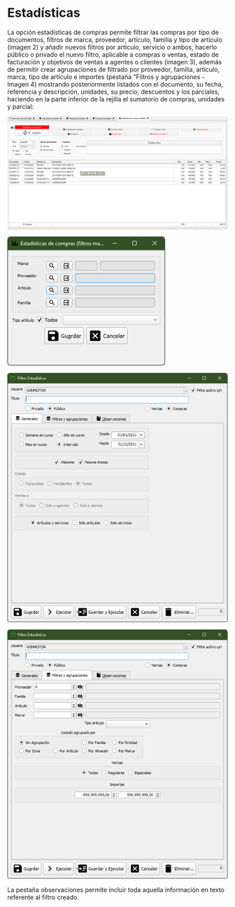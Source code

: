 # Estadísticas

La opción estadísticas de compras permite filtrar las compras por tipo de documentos, filtros de marca, proveedor, artículo, familia y tipo de artículo \(imagen 2\) y añadir nuevos filtros por artículo, servicio o ambos, hacerlo público o privado el nuevo filtro, aplicable a compras o ventas, estado de facturación y objetivos de ventas a agentes o clientes \(imagen 3\), además de permitir crear agrupaciones de filtrado por proveedor, familia, artículo, marca, tipo de artículo e importes \(pestaña "Filtros y agrupaciones - Imagen 4\) mostrando posteriormente listados con el documento, su fecha, referencia y descripción, unidades, su precio, descuentos y los parciales, haciendo en la parte inferior de la rejilla el sumatorio de compras, unidades y parcial:

![](../../.gitbook/assets/imagen%20%2849%29.png)

![Imagen 2](../../.gitbook/assets/imagen%20%2848%29.png)

![Imagen 3](../../.gitbook/assets/imagen%20%2872%29.png)

![Imagen 4](../../.gitbook/assets/imagen%20%2858%29.png)

La pestaña observaciones permite incluir toda aquella información en texto referente al filtro creado.

